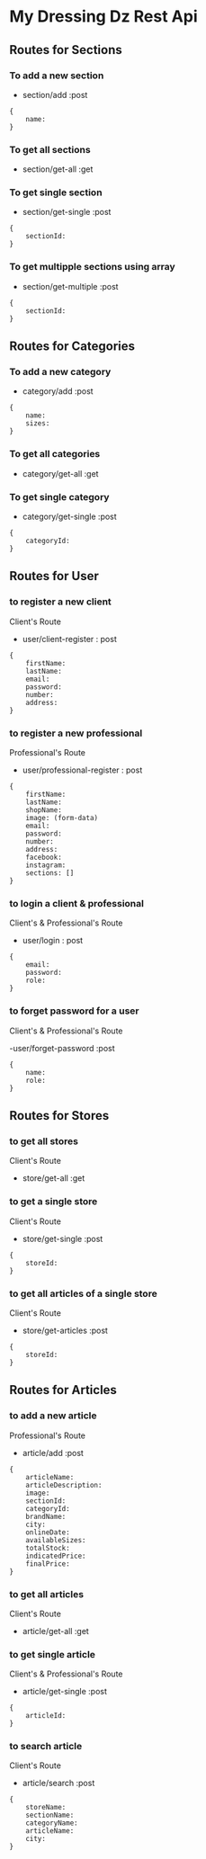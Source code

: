 # My Dressing Dz Rest Api

## Routes for Sections

### To add a new section

- section/add :post

```
{
    name:
}
```

### To get all sections

- section/get-all :get

### To get single section

- section/get-single :post

```
{
    sectionId:
}
```

### To get multipple sections using array

- section/get-multiple :post

```
{
    sectionId:
}
```

## Routes for Categories

### To add a new category

- category/add :post

```
{
    name:
    sizes:
}
```

### To get all categories

- category/get-all :get

### To get single category

- category/get-single :post

```
{
    categoryId:
}
```

## Routes for User

### to register a new client

Client's Route

- user/client-register : post

```
{
    firstName:
    lastName:
    email:
    password:
    number:
    address:
}
```

### to register a new professional

Professional's Route

- user/professional-register : post

```
{
    firstName:
    lastName:
    shopName:
    image: (form-data)
    email:
    password:
    number:
    address:
    facebook:
    instagram:
    sections: []
}
```

### to login a client & professional

Client's & Professional's Route

- user/login : post

```
{
    email:
    password:
    role:
}
```

### to forget password for a user

Client's & Professional's Route

-user/forget-password :post

```
{
    name:
    role:
}
```

## Routes for Stores

### to get all stores

Client's Route

- store/get-all :get

### to get a single store

Client's Route

- store/get-single :post

```
{
    storeId:
}
```

### to get all articles of a single store

Client's Route

- store/get-articles :post

```
{
    storeId:
}
```

## Routes for Articles

### to add a new article

Professional's Route

- article/add :post

```
{
    articleName:
    articleDescription:
    image:
    sectionId:
    categoryId:
    brandName:
    city:
    onlineDate:
    availableSizes:
    totalStock:
    indicatedPrice:
    finalPrice:
}
```

### to get all articles

Client's Route

- article/get-all :get

### to get single article

Client's & Professional's Route

- article/get-single :post

```
{
    articleId:
}
```

### to search article

Client's Route

- article/search :post

```
{
    storeName:
    sectionName:
    categoryName:
    articleName:
    city:
}
```
